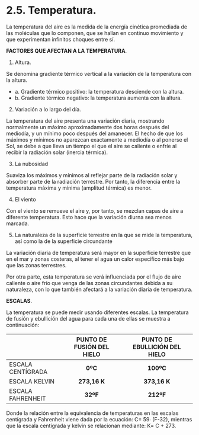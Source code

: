 
# 2.5. Temperatura.

La temperatura del aire es la medida de la energía cinética promediada de las moléculas que lo componen, que se hallan en continuo movimiento y que experimentan infinitos choques entre sí.

**FACTORES QUE AFECTAN A LA TEMPERATURA**.

1. Altura.

Se denomina gradiente térmico vertical a la variación de la temperatura con la altura.
- a. Gradiente térmico positivo: la temperatura desciende con la altura.
- b. Gradiente térmico negativo: la temperatura aumenta con la altura.

2. Variación a lo largo del día.

La temperatura del aire presenta una variación diaria, mostrando normalmente un máximo aproximadamente dos horas después del mediodía, y un mínimo poco después del amanecer. El hecho de que los máximos y mínimos no aparezcan exactamente a mediodía o al ponerse el Sol, se debe a que lleva un tiempo el que el aire se caliente o enfríe al recibir la radiación solar (inercia térmica).

3. La nubosidad

Suaviza los máximos y mínimos al reflejar parte de la radiación solar y absorber parte de la radiación terrestre. Por tanto, la diferencia entre la temperatura máxima y mínima (amplitud térmica) es menor.

4. El viento

Con el viento se remueve el aire y, por tanto, se mezclan capas de aire a diferente temperatura. Esto hace que la variación diurna sea menos marcada.

5. La naturaleza de la superficie terrestre en la que se mide la temperatura, así como la de la superficie circundante

La variación diaria de temperatura será mayor en la superficie terrestre que en el mar y zonas costeras, al tener el agua un calor específico más bajo que las zonas terrestres.

Por otra parte, esta temperatura se verá influenciada por el flujo de aire caliente o aire frío que venga de las zonas circundantes debida a su naturaleza, con lo que también afectará a la variación diaria de temperatura.

**ESCALAS**.

La temperatura se puede medir usando diferentes escalas. La temperatura de fusión y ebullición del agua para cada una de ellas se muestra a continuación:

|                   | PUNTO DE FUSIÓN DEL HIELO | PUNTO DE EBULLICIÓN DEL HIELO |
| ----------------- | :-----------------------: | :---------------------------: |
| ESCALA CENTÍGRADA |          **0ºC**          |           **100ºC**           |
| ESCALA KELVIN     |       **273,16 K**        |         **373,16 K**          |
| ESCALA FAHRENHEIT |         **32ºF**          |           **212ºF**           |

Donde la relación entre la equivalencia de temperaturas en las escalas centígrada y Fahrenheit viene dada por la ecuación: C= 59∙ (F-32), mientras que la escala centígrada y kelvin se relacionan mediante: K= C + 273.

